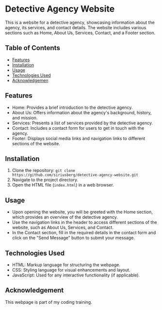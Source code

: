 # Detective Agency Website

This is a website for a detective agency, showcasing information about the agency, its services, and contact details. The website includes various sections such as Home, About Us, Services, Contact, and a Footer section.

## Table of Contents
- [Features](#features)
- [Installation](#installation)
- [Usage](#usage)
- [Technologies Used](#technologies-used)
- [Acknowledgemen](#acknowledgement)

## Features

- Home: Provides a brief introduction to the detective agency.
- About Us: Offers information about the agency's background, history, and mission.
- Services: Presents a list of services provided by the detective agency.
- Contact: Includes a contact form for users to get in touch with the agency.
- Footer: Displays social media links and navigation links to different sections of the website.

## Installation

1. Clone the repository: `git clone https://github.com/siriusberg/detective-agency-website.git`
2. Navigate to the project directory.
3. Open the HTML file (`index.html`) in a web browser.

## Usage

- Upon opening the website, you will be greeted with the Home section, which provides an overview of the detective agency.
- Use the navigation links in the header to access different sections of the website, such as About Us, Services, and Contact.
- In the Contact section, fill in the required details in the contact form and click on the "Send Message" button to submit your message.

## Technologies Used

- HTML: Markup language for structuring the webpage.
- CSS: Styling language for visual enhancements and layout.
- JavaScript: Used for any interactive functionality (if applicable).

## Acknowledgement
This webpage is part of my coding training.
